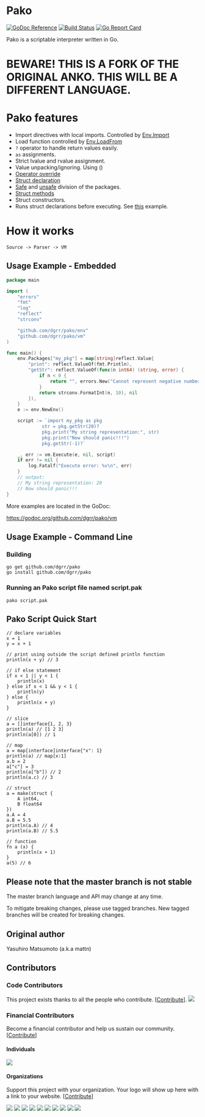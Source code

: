 # Pako

[![GoDoc Reference](https://godoc.org/github.com/dgrr/pako/vm?status.svg)](http://godoc.org/github.com/dgrr/pako/vm)
[![Build Status](https://travis-ci.com/dgrr/pako.svg?branch=master)](https://travis-ci.com/dgrr/pako)
[![Go Report Card](https://goreportcard.com/badge/github.com/dgrr/pako)](https://goreportcard.com/report/github.com/dgrr/pako)

Pako is a scriptable interpreter written in Go.

# BEWARE! THIS IS A FORK OF THE ORIGINAL ANKO. THIS WILL BE A DIFFERENT LANGUAGE.

# Pako features

- Import directives with local imports. Controlled by [Env.Import](https://godoc.org/github.com/dgrr/pako/env#ImportFrom)
- Load function controlled by [Env.LoadFrom](https://godoc.org/github.com/dgrr/pako/env#LoadFrom)
- `?` operator to handle return values easily.
- `as` assignments.
- Strict lvalue and rvalue assignment.
- Value unpacking/ignoring. Using ()
- [Operator override](https://github.com/dgrr/pako/tree/master/_example/programs/override)
- [Struct declaration](https://github.com/dgrr/pako/tree/master/_example/scripts/struct.pak)
- [Safe](https://github.com/dgrr/pako/tree/master/packages/safe) and [unsafe](https://github.com/dgrr/pako/tree/master/packages/unsafe) division of the packages.
- [Struct methods](https://github.com/dgrr/pako/tree/master/_example/scripts/struct.pak)
- Struct constructors.
- Runs struct declarations before executing. See [this](https://github.com/dgrr/pako/tree/master/_example/scripts/struct.pak) example.

# How it works
`Source -> Parser -> VM`

## Usage Example - Embedded

```go
package main

import (
	"errors"
	"fmt"
	"log"
	"reflect"
	"strconv"

	"github.com/dgrr/pako/env"
	"github.com/dgrr/pako/vm"
)

func main() {
	env.Packages["my_pkg"] = map[string]reflect.Value{
		"print": reflect.ValueOf(fmt.Println),
		"getStr": reflect.ValueOf(func(n int64) (string, error) {
			if n < 0 {
				return "", errors.New("Cannot represent negative numbers")
			}
			return strconv.FormatInt(n, 10), nil
		}),
	}
	e := env.NewEnv()

	script := `import my_pkg as pkg
             str = pkg.getStr(20)?
             pkg.print("My string representation:", str)
             pkg.print("Now should panic!!!")
             pkg.getStr(-1)?`

	_, err := vm.Execute(e, nil, script)
	if err != nil {
		log.Fatalf("Execute error: %v\n", err)
	}
	// output:
	// My string representation: 20
	// Now should panic!!!
}
```

More examples are located in the GoDoc:

https://godoc.org/github.com/dgrr/pako/vm


## Usage Example - Command Line

### Building
```
go get github.com/dgrr/pako
go install github.com/dgrr/pako
```

### Running an Pako script file named script.pak
```
pako script.pak
```

## Pako Script Quick Start
```
// declare variables
x = 1
y = x + 1

// print using outside the script defined println function
println(x + y) // 3

// if else statement
if x < 1 || y < 1 {
	println(x)
} else if x < 1 && y < 1 {
	println(y)
} else {
	println(x + y)
}

// slice
a = []interface{1, 2, 3}
println(a) // [1 2 3]
println(a[0]) // 1

// map
a = map[interface]interface{"x": 1}
println(a) // map[x:1]
a.b = 2
a["c"] = 3
println(a["b"]) // 2
println(a.c) // 3

// struct
a = make(struct {
	A int64,
	B float64
})
a.A = 4
a.B = 5.5
println(a.A) // 4
println(a.B) // 5.5

// function
fn a (x) {
	println(x + 1)
}
a(5) // 6
```


## Please note that the master branch is not stable

The master branch language and API may change at any time.

To mitigate breaking changes, please use tagged branches. New tagged branches will be created for breaking changes.


## Original author

Yasuhiro Matsumoto (a.k.a mattn)

## Contributors

### Code Contributors

This project exists thanks to all the people who contribute. [[Contribute](CONTRIBUTING.md)].
<a href="https://github.com/dgrr/pako/graphs/contributors"><img src="https://opencollective.com/mattn-anko/contributors.svg?width=890&button=false" /></a>

### Financial Contributors

Become a financial contributor and help us sustain our community. [[Contribute](https://opencollective.com/mattn-anko/contribute)]

#### Individuals

<a href="https://opencollective.com/mattn-anko"><img src="https://opencollective.com/mattn-anko/individuals.svg?width=890"></a>

#### Organizations

Support this project with your organization. Your logo will show up here with a link to your website. [[Contribute](https://opencollective.com/mattn-anko/contribute)]

<a href="https://opencollective.com/mattn-anko/organization/0/website"><img src="https://opencollective.com/mattn-anko/organization/0/avatar.svg"></a>
<a href="https://opencollective.com/mattn-anko/organization/1/website"><img src="https://opencollective.com/mattn-anko/organization/1/avatar.svg"></a>
<a href="https://opencollective.com/mattn-anko/organization/2/website"><img src="https://opencollective.com/mattn-anko/organization/2/avatar.svg"></a>
<a href="https://opencollective.com/mattn-anko/organization/3/website"><img src="https://opencollective.com/mattn-anko/organization/3/avatar.svg"></a>
<a href="https://opencollective.com/mattn-anko/organization/4/website"><img src="https://opencollective.com/mattn-anko/organization/4/avatar.svg"></a>
<a href="https://opencollective.com/mattn-anko/organization/5/website"><img src="https://opencollective.com/mattn-anko/organization/5/avatar.svg"></a>
<a href="https://opencollective.com/mattn-anko/organization/6/website"><img src="https://opencollective.com/mattn-anko/organization/6/avatar.svg"></a>
<a href="https://opencollective.com/mattn-anko/organization/7/website"><img src="https://opencollective.com/mattn-anko/organization/7/avatar.svg"></a>
<a href="https://opencollective.com/mattn-anko/organization/8/website"><img src="https://opencollective.com/mattn-anko/organization/8/avatar.svg"></a>
<a href="https://opencollective.com/mattn-anko/organization/9/website"><img src="https://opencollective.com/mattn-anko/organization/9/avatar.svg"></a>
